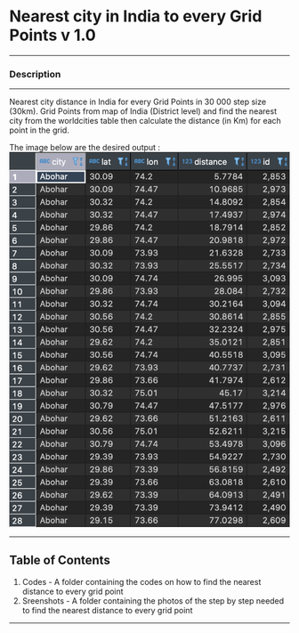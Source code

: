# Nearest city in India to every Grid Points v 1.0
---------------------
### Description 
---------------------
Nearest city distance in India for every Grid Points in 30 000 step size (30km). Grid Points from map of India (District level) and find the nearest city from the worldcities table then calculate the distance (in Km) for each point in the grid.

The image below are the desired output : 
![latlngcity_table](Pictures/latlngcity_table.png)

---------------------
Table of Contents
---------------------
1. Codes - A folder containing the codes on how to find the nearest distance to every grid point 
2. Sreenshots  - A folder containing the photos of the step by step needed to find the nearest distance to every grid point

---------------------



